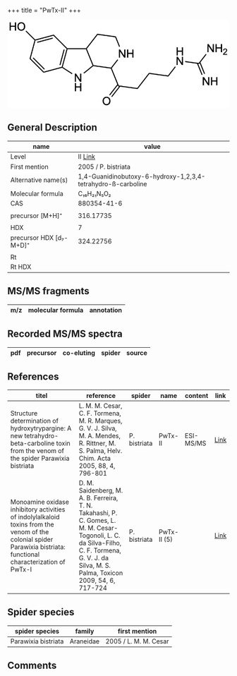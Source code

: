 +++
title = "PwTx-II"
+++

![](/img/PwTx-II.png)

## General Description

| name                    | value                                                        |
|-------------------------|--------------------------------------------------------------|
| Level                   | II [Link](https://doi.org/10.1002/hlca.200590056)                                                            |
| First mention           | 2005 / P. bistriata                                          |
| Alternative name(s)     | 1,4-Guanidinobutoxy-6-hydroxy-1,2,3,4-tetrahydro-ß-carboline |
| Molecular formula       | C₁₆H₂₁N₅O₂                                                   |
| CAS                     | 880354-41-6                                                  |
|                         |                                                              |
| precursor [M+H]⁺        | 316.17735                                                    |
|                         |                                                              |
| HDX                     | 7                                                            |
| precursor HDX [d₇-M+D]⁺ | 324.22756                                                    |
|                         |                                                              |
| Rt                      |                                                              |
| Rt HDX                  |                                                              |

## MS/MS fragments

| m/z       | molecular formula | annotation        |
|-----------|-------------------|-------------------|

## Recorded MS/MS spectra

| pdf | precursor | co-eluting | spider    | source                       |
|-----|-----------|------------|-----------|------------------------------|

## References

| titel                                                                                                                                                              | reference                                                                                                                                                                                     | spider       | name        | content   | link                                          |
|--------------------------------------------------------------------------------------------------------------------------------------------------------------------|-----------------------------------------------------------------------------------------------------------------------------------------------------------------------------------------------|--------------|-------------|-----------|-----------------------------------------------|
| Structure determination of hydroxytrypargine: A new tetrahydro-beta-carboline toxin from the venom of the spider Parawixia bistriata                               | L. M. M. Cesar, C. F. Tormena, M. R. Marques, G. V. J. Silva, M. A. Mendes, R. Rittner, M. S. Palma, Helv. Chim. Acta 2005, 88, 4, 796-801                                                    | P. bistriata | PwTx-II     | ESI-MS/MS | [Link](https://doi.org/10.1002/hlca.200590056)        |
| Monoamine oxidase inhibitory activities of indolylalkaloid toxins from the venom of the colonial spider Parawixia bistriata: functional characterization of PwTx-I | D. M. Saidenberg, M. A. B. Ferreira, T. N. Takahashi, P. C. Gomes, L. M. M. Cesar-Togonoli, L. C. da Silva-Filho, C. F. Tormena, G. V. J. da Silva, M. S. Palma, Toxicon 2009, 54, 6, 717-724 | P. bistriata | PwTx-II (5) |           | [Link](https://doi.org/10.1016/j.toxicon.2009.05.027) |

## Spider species

| spider species      | family    | first mention         |
|---------------------|-----------|-----------------------|
| Parawixia bistriata | Araneidae | 2005 / L. M. M. Cesar |

## Comments